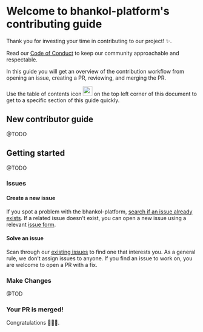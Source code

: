 # Welcome to bhankol-platform's contributing guide <!-- omit in toc -->

Thank you for investing your time in contributing to our project! :sparkles:.

Read our [Code of Conduct](./CODE_OF_CONDUCT.md) to keep our community approachable and respectable.

In this guide you will get an overview of the contribution workflow from opening an issue, creating a PR, reviewing, and merging the PR.

Use the table of contents icon <img src="/contributing/images/table-of-contents.png" width="25" height="25" /> on the top left corner of this document to get to a specific section of this guide quickly.

## New contributor guide

@TODO

## Getting started

@TODO

### Issues

#### Create a new issue

If you spot a problem with the bhankol-platform, [search if an issue already exists](https://github.com/pwahane/bhankol-platform/issues). If a related issue doesn't exist, you can open a new issue using a relevant [issue form](https://github.com/pwahane/bhankol-platform/issues/new).

#### Solve an issue

Scan through our [existing issues](https://github.com/pwahane/bhankol-platform/issues) to find one that interests you. As a general rule, we don’t assign issues to anyone. If you find an issue to work on, you are welcome to open a PR with a fix.

### Make Changes

@TOD

### Your PR is merged!

Congratulations :tada::tada::sparkles:.
